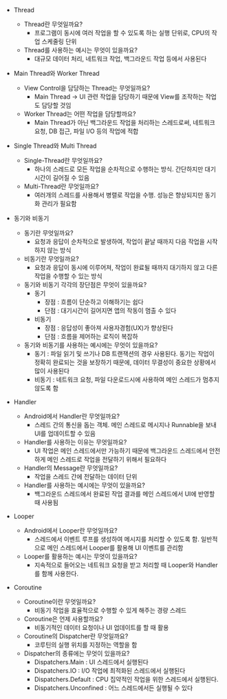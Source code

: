- Thread
    - Thread란 무엇일까요?
        - 프로그램이 동시에 여러 작업을 할 수 있도록 하는 실행 단위로, CPU의 작업 스케줄링 단위
    - Thread를 사용하는 예시는 무엇이 있을까요?
        - 대규모 데이터 처리, 네트워크 작업, 백그라운드 작업 등에서 사용된다
- Main Thread와 Worker Thread
    - View Control을 담당하는 Thread는 무엇일까요?
        - Main Thread → UI 관련 작업을 담당하기 때문에 View를 조작하는 작업도 담당할 것임
    - Worker Thread는 어떤 작업을 담당할까요?
        - Main Thread가 아닌 백그라운드 작업을 처리하는 스레드로써, 네트워크 요청, DB 접근, 파일 I/O 등의 작업에 적합
- Single Thread와 Multi Thread
    - Single-Thread란 무엇일까요?
        - 하나의 스레드로 모든 작업을 순차적으로 수행하는 방식. 간단하지만 대기시간이 길어질 수 있음
    - Multi-Thread란 무엇일까요?
        - 여러개의 스레드를 사용해서 병렬로 작업을 수행. 성능은 향상되지만 동기화 관리가 필요함
- 동기와 비동기
    - 동기란 무엇일까요?
        - 요청과 응답이 순차적으로 발생하여, 작업이 끝날 때까지 다음 작업을 시작하지 않는 방식
    - 비동기란 무엇일까요?
        - 요청과 응답이 동시에 이루어져, 작업이 완료될 때까지 대기하지 않고 다른 작업을 수행할 수 있는 방식
    - 동기와 비동기 각각의 장단점은 무엇이 있을까요?
        - 동기
            - 장점 : 흐름이 단순하고 이해하기는 쉽다
            - 단점 : 대기시간이 길어지면 앱의 작동이 멈출 수 있다
        - 비동기
            - 장점 : 응답성이 좋아져 사용자경험(UX)가 향상된다
            - 단점 : 흐름을 제어하는 로직이 복잡하
    - 동기와 비동기를 사용하는 예시에는 무엇이 있을까요?
        - 동기 :  파일 읽기 및 쓰기나 DB 트랜잭션의 경우 사용된다. 동기는 작업이 정확히 완료되는 것을 보장하기 때문에, 데이터 무결성이 중요한 상황에서 많이 사용된다
        - 비동기 : 네트워크 요청, 파일 다운로드시에 사용하여 메인 스레드가 멈추지 않도록 함
        
- Handler
    - Android에서 Handler란 무엇일까요?
        - 스레드 간의 통신을 돕는 객체. 메인 스레드로 메시지나 Runnable을 보내 UI를 업데이트할 수 있음
    - Handler를 사용하는 이유는 무엇일까요?
        - UI 작업은 메인 스레드에서만 가능하기 때문에 백그라운드 스레드에서 안전하게 메인 스레드로 작업을 전달하기 위해서 필요하다
    - Handler의 Message란 무엇일까요?
        - 작업을 스레드 간에 전달하는 데이터 단위
    - Handler를 사용하는 예시에는 무엇이 있을까요?
        - 백그라운드 스레드에서 완료된 작업 결과를 메인 스레드에서 UI에 반영할 때 사용됨
- Looper
    - Android에서 Looper란 무엇일까요?
        - 스레드에서 이벤트 루프를 생성하여 메시지를 처리할 수 있도록 함. 일반적으로 메인 스레드에서 Looper를 활용해 UI 이벤트를 관리함
    - Looper를 활용하는 예시는 무엇이 있을까요?
        - 지속적으로 들어오는 네트워크 요청을 받고 처리할 때 Looper와 Handler를 함께 사용한다.
- Coroutine
    - Coroutine이란 무엇일까요?
        - 비동기 작업을 효율적으로 수행할 수 있게 해주는 경량 스레드
    - Coroutine은 언제 사용할까요?
        - 비동기적인 데이터 요청이나 UI 업데이트를 할 때 활용
    - Coroutine의 Dispatcher란 무엇일까요?
        - 코루틴의 실행 위치를 지정하는 역할을 함
    - Dispatcher의 종류에는 무엇이 있을까요?
        - Dispatchers.Main :  UI 스레드에서 실행된다
        - Dispatchers.IO : I/O 작업에 최적화된 스레드에서 실행된다
        - Dispatchers.Default : CPU 집약적인 작업을 위한 스레드에서 실행된다.
        - Dispatchers.Unconfined : 어느 스레드에서든 실행될 수 있다